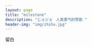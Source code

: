 ```yaml
---
layout: page
title: "milestone"
description: "じョジョ　人类勇气的赞歌 "
header-img: "img/zhihu.jpg"
---
```



留白







